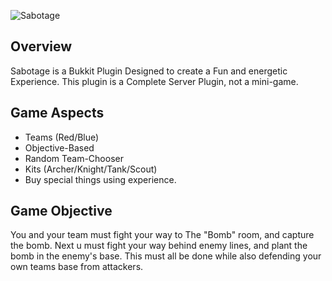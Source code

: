 ![Sabotage](http://i.imgur.com/nNZ39.jpg "superFun")
                                 
## Overview
Sabotage is a Bukkit Plugin Designed to create a Fun and energetic Experience. This plugin is 
a Complete Server Plugin, not a mini-game.

## Game Aspects
+ Teams (Red/Blue)
+ Objective-Based
+ Random Team-Chooser
+ Kits (Archer/Knight/Tank/Scout)
+ Buy special things using experience.

## Game Objective
You and your team must fight your way to The "Bomb" room, and capture the bomb. Next u must fight
your way behind enemy lines, and plant the bomb in the enemy's base. This must all be done while 
also defending your own teams base from attackers.
